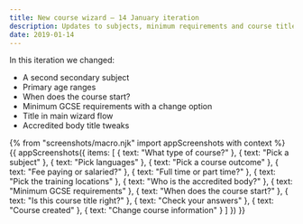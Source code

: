 ```yaml
---
title: New course wizard – 14 January iteration
description: Updates to subjects, minimum requirements and course titles.
date: 2019-01-14
---
```

In this iteration we changed:

* A second secondary subject
* Primary age ranges
* When does the course start?
* Minimum GCSE requirements with a change option
* Title in main wizard flow
* Accredited body title tweaks

{% from "screenshots/macro.njk" import appScreenshots with context %}
{{ appScreenshots({
  items: [
    { text: "What type of course?" },
    { text: "Pick a subject" },
    { text: "Pick languages" },
    { text: "Pick a course outcome" },
    { text: "Fee paying or salaried?" },
    { text: "Full time or part time?" },
    { text: "Pick the training locations" },
    { text: "Who is the accredited body?" },
    { text: "Minimum GCSE requirements" },
    { text: "When does the course start?" },
    { text: "Is this course title right?" },
    { text: "Check your answers" },
    { text: "Course created" },
    { text: "Change course information" }
  ]
}) }}
